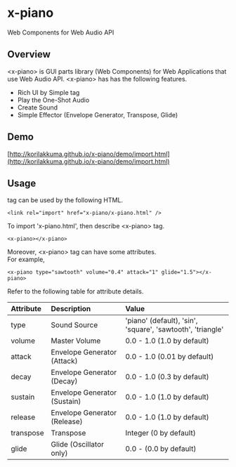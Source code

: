 x-piano
=========
  
Web Components for Web Audio API
  
## Overview
  
&lt;x-piano&gt; is GUI parts library (Web Components) for Web Applications that use Web Audio API.
&lt;x-piano&gt; has has the following features.
  
* Rich UI by Simple tag
* Play the One-Shot Audio
* Create Sound
* Simple Effector (Envelope Generator, Transpose, Glide)
  
## Demo
  
[http://korilakkuma.github.io/x-piano/demo/import.html](http://korilakkuma.github.io/x-piano/demo/import.html)
  
## Usage
  
<x-piano> tag can be used by the following HTML.
  
    <link rel="import" href="x-piano/x-piano.html" />
  
To import 'x-piano.html', then describe &lt;x-piano&gt; tag.
  
    <x-piano></x-piano>
  
Moreover, &lt;x-piano&gt; tag can have some attributes.  
For example,
  
    <x-piano type="sawtooth" volume="0.4" attack="1" glide="1.5"></x-piano>
  
Refer to the following table for attribute details.
  
|  Attribute | Description                  | Value                                                      |
|:-----------|:-----------------------------|:-----------------------------------------------------------|
| type       | Sound Source                 | 'piano' (default), 'sin', 'square', 'sawtooth', 'triangle' |
| volume     | Master Volume                | 0.0 - 1.0 (1.0  by default)                                |
| attack     | Envelope Generator (Attack)  | 0.0 - 1.0 (0.01 by default)                                |
| decay      | Envelope Generator (Decay)   | 0.0 - 1.0 (0.3  by default)                                |
| sustain    | Envelope Generator (Sustain) | 0.0 - 1.0 (1.0  by default)                                |
| release    | Envelope Generator (Release) | 0.0 - 1.0 (1.0  by default)                                |
| transpose  | Transpose                    | Integer   (0    by default)                                |
| glide      | Glide (Oscillator only)      | 0.0 -     (0.0  by default)                                |
  